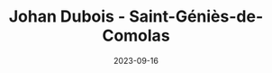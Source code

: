 ---
title: Johan Dubois - Saint-Géniès-de-Comolas
date: 2023-09-16
description: Description à compléter
featured_image: /assets/img/testimonials/johan-dubois/01.jpeg
testimonial:
    buyer:
        fullname: Johan Dubois
        firstname: Johan
    project_type: achat
    city: Saint-Géniès-de-Comolas
    comment: L'accompagnement par Frédérique a été parfait, du premier jour jusqu'à la signature de l'acte. Une personne à l'écoute de ce que vous recherchez, qui vous apportera des réponses non seulement sur le secteur de l'immobilier mais aussi administratif, fiscal, etc. Je recommande sans hésiter. A bientot peut etre.
    answer:
    platform: Google My Business
    link: https://g.co/kgs/qQtc7uc
images:
    - url: /assets/img/testimonials/johan-dubois/01.jpeg
    - url: /assets/img/testimonials/johan-dubois/02.jpeg
    - url: /assets/img/testimonials/johan-dubois/03.jpeg
    - url: /assets/img/testimonials/johan-dubois/04.jpeg
    - url: /assets/img/testimonials/johan-dubois/05.jpeg
    - url: /assets/img/testimonials/johan-dubois/06.jpeg
---
